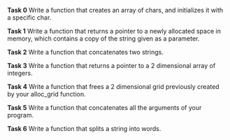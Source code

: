 **Task 0**
Write a function that creates an array of chars, and initializes it with a specific char.

**Task 1**
Write a function that returns a pointer to a newly allocated space in memory, which contains a copy of the string given as a parameter.

**Task 2**
Write a function that concatenates two strings.

**Task 3**
Write a function that returns a pointer to a 2 dimensional array of integers.

**Task 4**
Write a function that frees a 2 dimensional grid previously created by your alloc_grid function.

**Task 5**
Write a function that concatenates all the arguments of your program.

**Task 6**
Write a function that splits a string into words.
